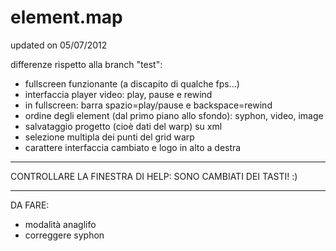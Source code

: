element.map
===========

updated on 05/07/2012

differenze rispetto alla branch "test":

- fullscreen funzionante (a discapito di qualche fps...)
- interfaccia player video: play, pause e rewind
- in fullscreen: barra spazio=play/pause e backspace=rewind
- ordine degli element (dal primo piano allo sfondo): syphon, video, image
- salvataggio progetto (cioè dati del warp) su xml
- selezione multipla dei punti del grid warp
- carattere interfaccia cambiato e logo in alto a destra

***********************
CONTROLLARE LA FINESTRA DI HELP: SONO CAMBIATI DEI TASTI! :)
***********************

DA FARE:
- modalità anaglifo
- correggere syphon